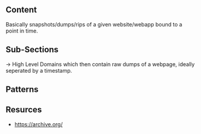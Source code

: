 ## Content

Basically snapshots/dumps/rips of a given website/webapp bound to a point in time.

## Sub-Sections

→ High Level Domains which then contain raw dumps of a webpage, ideally seperated by a timestamp.

## Patterns

## Resurces

- https://archive.org/